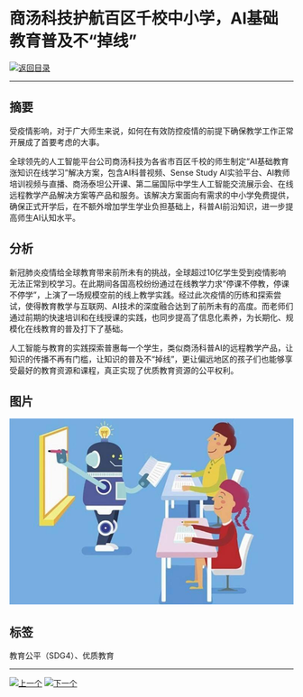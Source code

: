 # 商汤科技护航百区千校中小学，AI基础教育普及不“掉线”

[![返回目录](http://img.shields.io/badge/点击-返回目录-875A7B.svg?style=flat&colorA=8F8F8F)](/)

----------

## 摘要

受疫情影响，对于广大师生来说，如何在有效防控疫情的前提下确保教学工作正常开展成了首要考虑的大事。

全球领先的人工智能平台公司商汤科技为各省市百区千校的师生制定“AI基础教育涨知识在线学习”解决方案，包含AI科普视频、Sense Study AI实验平台、AI教师培训视频与直播、商汤泰坦公开课、第二届国际中学生人工智能交流展示会、在线远程教学产品解决方案等产品和服务。该解决方案面向有需求的中小学免费提供，确保正式开学后，在不额外增加学生学业负担基础上，科普AI前沿知识，进一步提高师生AI认知水平。

## 分析

新冠肺炎疫情给全球教育带来前所未有的挑战，全球超过10亿学生受到疫情影响无法正常到校学习。在此期间各国高校纷纷通过在线教学力求“停课不停教，停课不停学”，上演了一场规模空前的线上教学实践。经过此次疫情的历练和探索尝试，使得教育教学与互联网、AI技术的深度融合达到了前所未有的高度。而老师们通过前期的快速培训和在线授课的实践，也同步提高了信息化素养，为长期化、规模化在线教育的普及打下了基础。

人工智能与教育的实践探索普惠每一个学生，类似商汤科普AI的远程教学产品，让知识的传播不再有门槛，让知识的普及不“掉线”，更让偏远地区的孩子们也能够享受最好的教育资源和课程，真正实现了优质教育资源的公平权利。



## 图片

![图片](4.2.1.jpg)


## 标签

教育公平（SDG4）、优质教育



----------

 [![上一个](http://img.shields.io/badge/查看-上一个-875A7B.svg?style=flat&colorA=8F8F8F)](https://doc.shanghaiopen.org.cn/case/4/1.html)
 [![下一个](http://img.shields.io/badge/查看-下一个-875A7B.svg?style=flat&colorA=8F8F8F)](https://doc.shanghaiopen.org.cn/case/4/3.html)
 
 
